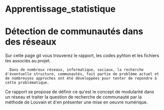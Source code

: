 # Apprentissage_statistique

# Détection de communautés dans des réseaux

Sur cette page git vous trouverez le rapport, les codes pyhton et les fichiers tex associés au projet. 

      Dans de nombreux réseaux, informatique, sociaux, la recherche d'éventuelle structure, communautés, fait partie de problème actuel et de nombreuses approches ont été développées pour tenter de repondre à cette problématique. 
Ce rapport se propose de définir ce qu'est le concept de modularité dans un réseau et traiter la question de recherche de communauté par la méthode de Louvain et d'en présenter une mise en oeuvre numérique. 
